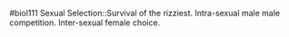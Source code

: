#biol111 
Sexual Selection::Survival of the rizziest. Intra-sexual male male competition. Inter-sexual female choice.
